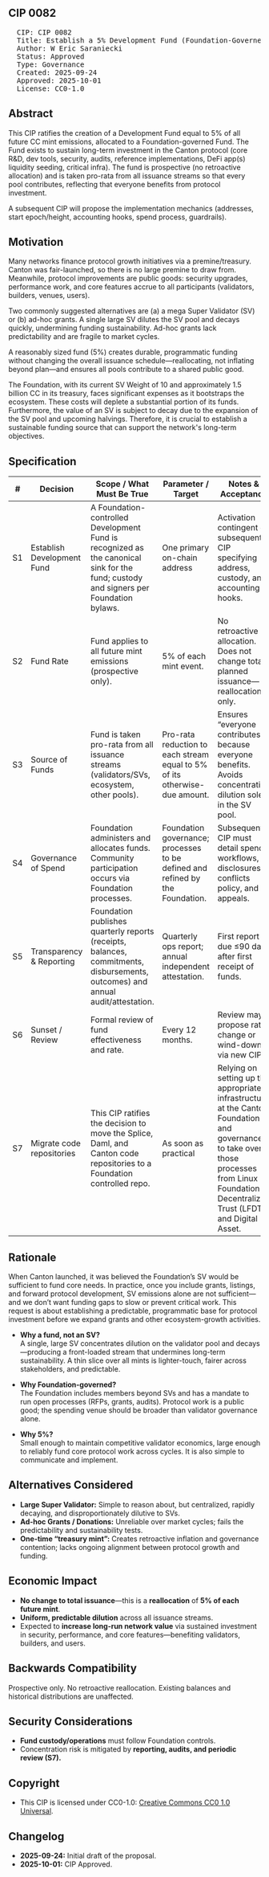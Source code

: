 ## CIP 0082

<pre>
  CIP: CIP 0082
  Title: Establish a 5% Development Fund (Foundation-Governed)
  Author: W Eric Saraniecki
  Status: Approved
  Type: Governance
  Created: 2025-09-24
  Approved: 2025-10-01
  License: CC0-1.0
</pre>


## Abstract

This CIP ratifies the creation of a Development Fund equal to 5% of all future CC mint emissions, allocated to a Foundation-governed Fund. The Fund exists to sustain long-term investment in the Canton protocol (core R&D, dev tools, security, audits, reference implementations, DeFi app(s) liquidity seeding, critical infra). The fund is prospective (no retroactive allocation) and is taken pro-rata from all issuance streams so that every pool contributes, reflecting that everyone benefits from protocol investment.

A subsequent CIP will propose the implementation mechanics (addresses, start epoch/height, accounting hooks, spend process, guardrails).

## Motivation

Many networks finance protocol growth initiatives via a premine/treasury. Canton was fair-launched, so there is no large premine to draw from. Meanwhile, protocol improvements are public goods: security upgrades, performance work, and core features accrue to all participants (validators, builders, venues, users).

Two commonly suggested alternatives are (a) a mega Super Validator (SV) or (b) ad-hoc grants. A single large SV dilutes the SV pool and decays quickly, undermining funding sustainability. Ad-hoc grants lack predictability and are fragile to market cycles.

A reasonably sized fund (5%) creates durable, programmatic funding without changing the overall issuance schedule—reallocating, not inflating beyond plan—and ensures all pools contribute to a shared public good.

The Foundation, with its current SV Weight of 10 and approximately 1.5 billion CC in its treasury, faces significant expenses as it bootstraps the ecosystem. These costs will deplete a substantial portion of its funds. Furthermore, the value of an SV is subject to decay due to the expansion of the SV pool and upcoming halvings. Therefore, it is crucial to establish a sustainable funding source that can support the network's long-term objectives.

## Specification

| #   | Decision                   | Scope / What Must Be True                                                                 | Parameter / Target                                                                                         | Notes & Acceptance                                                                                       |
|-----|----------------------------|--------------------------------------------------------------------------------------------|------------------------------------------------------------------------------------------------------------|----------------------------------------------------------------------------------------------------------|
| S1  | Establish Development Fund | A Foundation-controlled Development Fund is recognized as the canonical sink for the fund; custody and signers per Foundation bylaws. | One primary on-chain address                                                                               | Activation contingent on subsequent CIP specifying address, custody, and accounting hooks.                |
| S2  | Fund Rate                  | Fund applies to all future mint emissions (prospective only).                               | 5% of each mint event.                                                                                     | No retroactive allocation. Does not change total planned issuance—reallocation only.                      |
| S3  | Source of Funds            | Fund is taken pro-rata from all issuance streams (validators/SVs, ecosystem, other pools).  | Pro-rata reduction to each stream equal to 5% of its otherwise-due amount.                                 | Ensures “everyone contributes” because everyone benefits. Avoids concentrating dilution solely in the SV pool. |
| S4  | Governance of Spend        | Foundation administers and allocates funds. Community participation occurs via Foundation processes. | Foundation governance; processes to be defined and refined by the Foundation.                              | Subsequent CIP must detail spend workflows, disclosures, conflicts policy, and appeals.                   |
| S5  | Transparency & Reporting   | Foundation publishes quarterly reports (receipts, balances, commitments, disbursements, outcomes) and annual audit/attestation. | Quarterly ops report; annual independent attestation.                                                      | First report due ≤90 days after first receipt of funds.                                                   |
| S6  | Sunset / Review            | Formal review of fund effectiveness and rate.                                               | Every 12 months.                                                                                           | Review may propose rate change or wind-down via new CIP.                                                  |
| S7  | Migrate code repositories  | This CIP ratifies the decision to move the Splice, Daml, and Canton code repositories to a Foundation controlled repo. | As soon as practical                                                                                       | Relying on setting up the appropriate infrastructure at the Canton Foundation and governance to take over those processes from Linux Foundation Decentralized Trust (LFDT) and Digital Asset. |


## Rationale

When Canton launched, it was believed the Foundation’s SV would be sufficient to fund core needs. In practice, once you include grants, listings, and forward protocol development, SV emissions alone are not sufficient—and we don’t want funding gaps to slow or prevent critical work. This request is about establishing a predictable, programmatic base for protocol investment before we expand grants and other ecosystem-growth activities.

* **Why a fund, not an SV?**  
A single, large SV concentrates dilution on the validator pool and decays—producing a front-loaded stream that undermines long-term sustainability. A thin slice over all mints is lighter-touch, fairer across stakeholders, and predictable.

* **Why Foundation-governed?**  
The Foundation includes members beyond SVs and has a mandate to run open processes (RFPs, grants, audits). Protocol work is a public good; the spending venue should be broader than validator governance alone.

* **Why 5%?**  
Small enough to maintain competitive validator economics, large enough to reliably fund core protocol work across cycles. It is also simple to communicate and implement.

## Alternatives Considered

* **Large Super Validator:** Simple to reason about, but centralized, rapidly decaying, and disproportionately dilutive to SVs.  
* **Ad-hoc Grants / Donations:** Unreliable over market cycles; fails the predictability and sustainability tests.  
* **One-time “treasury mint”:** Creates retroactive inflation and governance contention; lacks ongoing alignment between protocol growth and funding.  

## Economic Impact

* **No change to total issuance**—this is a **reallocation** of **5% of each future mint**.  
* **Uniform, predictable dilution** across all issuance streams.  
* Expected to **increase long-run network value** via sustained investment in security, performance, and core features—benefiting validators, builders, and users.  

## Backwards Compatibility

Prospective only. No retroactive reallocation. Existing balances and historical distributions are unaffected.

## Security Considerations

* **Fund custody/operations** must follow Foundation controls.  
* Concentration risk is mitigated by **reporting, audits, and periodic review (S7).**

## Copyright

* This CIP is licensed under CC0-1.0: [Creative Commons CC0 1.0 Universal](https://creativecommons.org/publicdomain/zero/1.0/).


## Changelog

* **2025-09-24:** Initial draft of the proposal.
* **2025-10-01:** CIP Approved.

